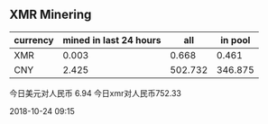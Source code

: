 ## XMR Minering

|currency|mined in last 24 hours|all|in pool|
|---|---|---|---|
|XMR|0.003|0.668|0.461|
|CNY|2.425|502.732|346.875|

今日美元对人民币 6.94	今日xmr对人民币752.33


2018-10-24 09:15